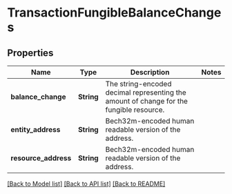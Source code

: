 # TransactionFungibleBalanceChanges

## Properties

Name | Type | Description | Notes
------------ | ------------- | ------------- | -------------
**balance_change** | **String** | The string-encoded decimal representing the amount of change for the fungible resource.  | 
**entity_address** | **String** | Bech32m-encoded human readable version of the address. | 
**resource_address** | **String** | Bech32m-encoded human readable version of the address. | 

[[Back to Model list]](../README.md#documentation-for-models) [[Back to API list]](../README.md#documentation-for-api-endpoints) [[Back to README]](../README.md)


